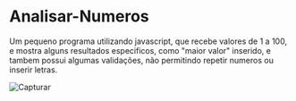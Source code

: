 # Analisar-Numeros

Um pequeno programa utilizando javascript, que recebe valores de 1 a 100, e mostra alguns resultados especificos, como "maior valor" inserido, 
e tambem possui algumas validações, não permitindo repetir numeros ou inserir letras.


![Capturar](https://user-images.githubusercontent.com/26626189/149182704-f7584ace-eb56-4152-a2e9-287913004b7f.PNG)

